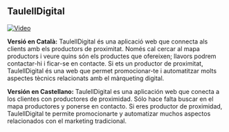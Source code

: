## TaulellDigital

[![Video](https://img.youtube.com/vi/QpJl5psJjSc/0.jpg)](https://www.youtube.com/watch?v=QpJl5psJjSc)

**Versió en Català:**
TaulellDigital és una aplicació web que connecta als clients amb els productors de proximitat. Només cal cercar al mapa productors i veure quins són els productes que ofereixen; llavors podrem contactar-hi i ficar-se en contacte.
Si ets un productor de proximitat, TaulellDigital és una web que permet promocionar-te i automatitzar molts aspectes tècnics relacionats amb el màrqueting digital.

**Versión en Castellano:**
TaulellDigital es una aplicación web que conecta a los clientes con productores de proximidad. Sólo hace falta buscar en el mapa productores y ponerse en contacto.
Si eres productor de proximidad, TaulellDigital te permite promocionarte y automatizar muchos aspectos relacionados con el marketing tradicional.
